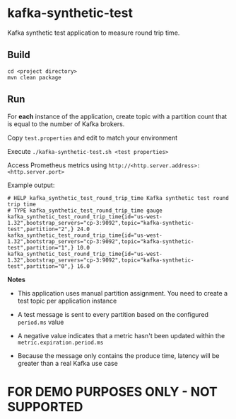 # kafka-synthetic-test

Kafka synthetic test application to measure round trip time.

## Build

```
cd <project directory>
mvn clean package
```

## Run

For **each** instance of the application, create topic with a partition count that is equal to the number of Kafka brokers.

Copy `test.properties` and edit to match your environment

Execute `./kafka-synthetic-test.sh <test properties>`

Access Prometheus metrics using `http://<http.server.address>:<http.server.port>`

Example output:

```
# HELP kafka_synthetic_test_round_trip_time Kafka synthetic test round trip time
# TYPE kafka_synthetic_test_round_trip_time gauge
kafka_synthetic_test_round_trip_time{id="us-west-1.32",bootstrap_servers="cp-3:9092",topic="kafka-synthetic-test",partition="2",} 24.0
kafka_synthetic_test_round_trip_time{id="us-west-1.32",bootstrap_servers="cp-3:9092",topic="kafka-synthetic-test",partition="1",} 10.0
kafka_synthetic_test_round_trip_time{id="us-west-1.32",bootstrap_servers="cp-3:9092",topic="kafka-synthetic-test",partition="0",} 16.0
```

**Notes**

- This application uses manual partition assignment. You need to create a test topic per application instance



- A test message is sent to every partition based on the configured `period.ms` value


- A negative value indicates that a metric hasn't been updated within the `metric.expiration.period.ms`


- Because the message only contains the produce time, latency will be greater than a real Kafka use case

# FOR DEMO PURPOSES ONLY - NOT SUPPORTED

